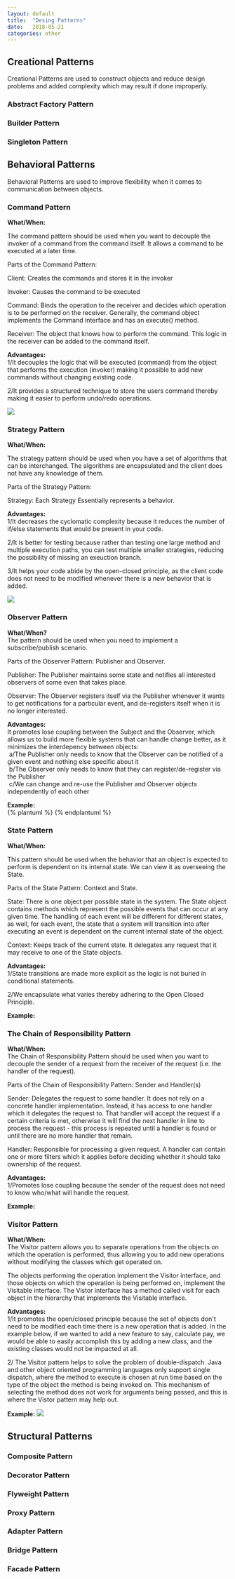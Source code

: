 ```yaml
---
layout: default
title:  "Desing Patterns"
date:   2018-05-21 
categories: other
---
```


## Creational Patterns

Creational Patterns are used to construct objects and reduce design problems and added complexity which may result if done improperly.

### Abstract Factory Pattern

### Builder Pattern

### Singleton Pattern

## Behavioral Patterns  

Behavioral Patterns are used to improve flexibility when it comes to communication between objects.

<!-- ################################################################### -->
<!-- ################################################################### -->

### Command Pattern

<strong>What/When:</strong>

The command pattern should be used when you want to decouple the invoker of a command from the command itself. It allows a command to be executed at a later time.

Parts of the Command Pattern:

Client: Creates the commands and stores it in the invoker

Invoker: Causes the command to be executed

Command: Binds the operation to the receiver and decides which operation is to be performed on the receiver. Generally, the command object implements the Command interface and has an execute() method.

Receiver: The object that knows how to perform the command. This logic in the receiver can be added to the command itself.

<strong>Advantages:</strong>  
1/It decouples the logic that will be executed (command) from the object that performs the execution (invoker) making it possible to add new commands without changing existing code.  

2/It provides a structured technique to store the users command thereby making it easier to perform undo/redo operations.

<!--
{% plantuml %}

Class RequestProcessor {
  -Executor executor
  --
  +void processRequest(Request request)
}
Class Executor {
  +void addToQueue(long delay, Command command)
}
Interface Command {
  +void execute()
}
Class CreateUser {
}
Class RetrieveUser {
}
Class UpdateUser {
}
Class DeleteUser {
}
note left of RequestProcessor
void processRequest(Request request) {
  switch(request.getType()) {
    case CREATE:
        executor.addToQueue(0, new CreateUser(request));
    case RETRIEVE:
	executor.addToQueue(0, new RetrieveUser(request));
    case UPDATE:
        executor.addToQueue(0, new UpdateUser(request));
    case DELETE:
        executor.addToQueue(0, new DeleteUser(request));
    default:
        throw new UnsupportedOperationException();
  }
}
end note
note bottom of CreateUser
void execute() {
  System.out.println("User successfully created.");  
}
end note
note bottom of RetrieveUser
void execute() {
  System.out.println("User successfully retrieved.");
}
end note
note bottom of UpdateUser
void execute() {
  System.out.println("User successfully updated.");
}
end note
note bottom of DeleteUser
void execute() {
  System.out.println("User successfully removed.");
}
end note
RequestProcessor .> Executor
Executor .> Command
Command <|... CreateUser
Command <|. RetrieveUser
Command <|.... UpdateUser
Command <|.. DeleteUser
{% endplantuml %}
-->

<img src="http://www.plantuml.com/plantuml/png/fPH1ZzCm48NF-5UCzfIANOipYv1GcqCb99RISZVsP3UIumdsUBlLqlyEgOEJagfKQYwsnlRtFEz55dEhGe0L_emO-C6JnX38mwi0k2jVK4Sc3zXFkkAT07ZxJBM1DktkpnRz23wDCx7luHdpceygOzRqDMB4mf9x18DMxMvXJasZd06TnWwnT8o-KXhpua19ry9Ya9fxL8oRW9tOFZV7liRdVykRraptBj3YgEY84InM35HDJ1ANk72uRjZMh9-AlYOVaTUx5ejPMWNGAY3CL-MdTVbUGFgowN9arhjRSBWTjLdyrPdT3wHLkLujo-z_M6_EGCQsdCHi7XQNNYXxUPgqA3-Nbv5o05EImKf5omE5dpnjaxmBiMt9CvelBNh5DRdoHMFRJOh3-RtO2tG6kaHJh3-8cHgWQcIdEFglKZpVTe6naHHPjhvsR5rnq-s547MNV1MjtO4-C8oycTq3dD7Ahb-bvXCbwPrHIxbSfnKxnd-LKcxNTjNGYPucZvFycDyKaIQfsByGeX_XmoyfvIZTyS9n44SdPB9jkZ9gyZS0"/></img>

<!-- 
Links:
https://en.wikipedia.org/wiki/Command_pattern
-->

<!-- ################################################################### -->
<!-- ################################################################### -->

### Strategy Pattern

<strong>What/When:</strong>

The strategy pattern should be used when you have a set of algorithms that can be interchanged. The algorithms are encapsulated and the client does not have any knowledge of them.

Parts of the Strategy Pattern:

Strategy: Each Strategy Essentially represents a behavior.

<strong>Advantages:</strong>  
1/It decreases the cyclomatic complexity because it reduces the number of if/else statements that would be present in your code.

2/It is better for testing because rather than testing one large method and multiple execution paths, you can test multiple smaller strategies, reducing the possibility of missing an exeuction branch.  

3/It helps your code abide by the open-closed principle, as the client code does not need to be modified whenever there is a new behavior that is added.

<!--
{% plantuml %}
Class MessageHandler {
-Storage storage
--
+void handleMessageToUser(Message message)
+void handleResponseFromUser(Response response)
}
note left of MessageHandler
void handleMessageToUser(Message message) {
  ...
  storage.store(message.getId(), message) // Message implements Storable.
  ...
  sendMessage(message)
}
void handleResponseFromUser(Response response) {
  ...
  if (response.getStatus() == DELIVERED) {
    storage.delete(response.getId());
  }
  ...
}
end note
interface Storage {
+void store(String key, Storable value);
+void update(String key, Storable value);
+void delete(String key);
+Storable retrieve(String key);
}
class FileSystemStorage {
}
class DatabaseStorage {
}
class InMemoryStorage {
}
MessageHandler *.. Storage
Storage <|-- FileSystemStorage
Storage <|-- DatabaseStorage
Storage <|-- InMemoryStorage
note bottom of FileSystemStorage
void store(String key, Storable value) {
  System.out.println("Storing on the file system.");
}
void update(String key, Storable value) {
  System.out.println("Updating on the file system.");
}
void delete(String key, Storable value) {
  System.out.println("Deleting from the file system.");
}
Storable retrieve(String key) {
  System.out.println("Retrieving from the file sysytem.");
}
end note
note bottom of DatabaseStorage
void store(String key, Storable value) {
  System.out.println("Storing on the file system.");
}
void update(String key, Storable value) {
  System.out.println("Updating on the file system.");
}
void delete(String key, Storable value) {
  System.out.println("Deleting from the file system.");
}
Storable retrieve(String key) {
  System.out.println("Retrieving from the file sysytem.");
}
end note
note bottom of InMemoryStorage
void store(String key, Storable value) {
  System.out.println("Storing in cache.");
}
void update(String key, Storable value) {
  System.out.println("Updating cache.");
}
void delete(String key, Storable value) {
  System.out.println("Deleting from cache.");
}
Storable retrieve(String key) {
  System.out.println("Retrieving from cache.");
}
end note
{% endplantuml %}
-->

<img src="http://www.plantuml.com/plantuml/png/xLFDSjem4BxhANPoCcsiF42RKo5JPfeBDBqBUmsUw8UH5cQOb7UlPNbngYOjpN3eeIU1zllPtK_-f5K8S8yXg3L-LhRMwE59b4jolhk1a4vHbkBzthKrR7hCGFZg7WBwOlW79fsJdw0B35jd0zvvPteqNu1FFphyKLX721eR0jTaxOYpVRl60QIK0hXl6Kyi1e1S8ythOd8zCcvkW5LQizLeq5A0VlgLHZdgeQqJaDNwjlzgpkVzjGqKV1_RMfAYNIWcS7iBqzcN-RVPOZPDX76O6ZKICkyqpkH3XpeEqaU1jeQuJj5QGj-e2e7JV1gIILjPac_j6XxnS7sQ6FPAxx1JJC3TjbPq5dBeRKJ6oWdhiRl7VLO_Ygf_VdUjnkKX49gnKQvD5QcL2lXhPMxlqJX_U5x97l8xANbsmR2FtyioTypAcMbMp7pJqrqv8cV0DIz8dxNob7KYIhSZkUsGf6rn5N6Hv2pG1g7fz24at5M_n36fjnayHEgV7JZXDpXC8pMo6k_CAnw_VIklAYyI-4Nj0ukFtqGU5WVzFwf_FYh-x2uSLMkXKjK6BnqGYru-4rQ-K1AicAt_1m00"></img>

<!--
Links:
1/ https://softwareengineering.stackexchange.com/questions/302612/advantages-of-strategy-pattern
2/ http://java-x.blogspot.ca/2006/12/strategy-pattern.html 
--> 

<!-- ################################################################### -->
<!-- ################################################################### -->

### Observer Pattern

<strong>What/When?</strong>  
The pattern should be used when you need to implement a subscribe/publish scenario.

Parts of the Observer Pattern: Publisher and Observer.

Publisher: The Publisher maintains some state and notifies all interested observers of some even that takes place.

Observer: The Observer registers itself via the Publisher whenever it wants to get notifications for a particular event, and de-registers itself when it is no longer interested.

<strong>Advantages:</strong>  
It promotes lose coupling between the Subject and the Observer, which allows us to build more flexible systems that can handle change better, as it minimizes the interdepency between objects:  
&nbsp;a/The Publisher only needs to know that the Observer can be notified of a given event and nothing else specific about it  
&nbsp;b/The Observer only needs to know that they can register/de-register via the Publisher  
&nbsp;c/We can change and re-use the Publisher and Observer objects independently of each other  

<strong>Example:</strong>  
{% plantuml %}
{% endplantuml %}

<!-- ################################################################### -->
<!--                              STATE                                  -->
<!-- ################################################################### -->

### State Pattern

<strong>What/When:</strong>  

This pattern should be used when the behavior that an object is expected to perform is dependent on its internal state. We can view it as overseeing the State.

Parts of the State Pattern: Context and State. 

State: There is one object per possible state in the system. The State object contains methods which represent the possible events that can occur at any given time. The handling of each event will be different for different states, as well, for each event, the state that a system will transition into after executing an event is dependent on the current internal state of the object.

Context: Keeps track of the current state. It delegates any request that it may receive to one of the State objects.

<strong>Advantages:</strong>    
1/State transitions are made more explicit as the logic is not buried in conditional statements.

2/We encapsulate what varies thereby adhering to the Open Closed Principle.

<strong>Example:</strong>

<!-- ################################################################### -->
<!--                    CHAIN OF RESPONSIBILITY                          -->
<!-- ################################################################### -->

### The Chain of Responsibility Pattern

<strong>What/When:</strong>  
The Chain of Responsibility Pattern should be used when you want to decouple the sender of a request from the receiver of the request (i.e. the handler of the request).  

Parts of the Chain of Responsibility Pattern: Sender and Handler(s)

Sender:  Delegates the request to some handler. It does not rely on a concrete handler implementation. Instead, it has access to one handler which it delegates the request to. That handler will accept the request if a certain criteria is met, otherwise it will find the next handler in line to process the request - this process is repeated until a handler is found or until there are no more handler that remain.

Handler:  Responsible for processing a given request. A handler can contain one or more filters which it applies before deciding whether it should take ownership of the request.

<strong>Advantages:</strong>  
1/Promotes lose coupling because the sender of the request does not need to know who/what will handle the request.

<strong>Example:</strong>

<!-- ################################################################### -->
<!--                            VISITOR                                  -->
<!-- ################################################################### -->

### Visitor Pattern

<strong>What/When:</strong>  
The Visitor pattern allows you to separate operations from the objects on which the operation is performed, thus allowing you to add new operations without modifying the classes which get operated on.

The objects performing the operation implement the Visitor interface, and those objects on which the operation is being performed on, implement the Visitable interface. The Vistor interface has a method called visit for each object in the hierarchy that implements the Visitable interface.

<strong>Advantages:</strong>  
1/It promotes the open/closed principle because the set of objects don't need to be modified each time there is a new operation that is added. In the example below, if we wanted to add a new feature to say, calculate pay, we would be able to easily accomplish this by adding a new class, and the existing classes would not be impacted at all.  

2/ The Visitor pattern helps to solve the problem of double-dispatch. Java and other object oriented programming languages only support single dispatch, where the method to execute is chosen at run time based on the type of the object the method is being invoked on. This mechanism of selecting the method does not work for arguments being passed, and this is where the Vistor pattern may help out.  

<strong>Example:</strong>
<img src="http://www.plantuml.com/plantuml/png/hLHDRzGm4BtxLupsj2iaYo9nuGCLjKXme22euEnrPhjM7JlOaorLuR_ZREBOSQgeMd6AyzxBc-UPsJtt91orjMRiao5qEo4HVYYlI6mrmWC3E5XLWP0I6reV6UlWq3ytx2-xqC9xUE_aNX5AWeSH--firKhwScVGPV1dOSJD1Bb6JnFW4W-eRTDZPJ3hnbXzZdKgBk9fCrLCeZJPIw6BsUh-MR13JWgF6PSYL_6KklFDQapP8_hXTn0fD7B2fURpT_726VZc3-UfsoKnv2_XFdY9niWp8kyMYzawXkStAPZPRPYnXE3KpPx0xj9IzRZ6NG4lxTbnuX1VUTzosYk_UHrQXgQ2O3euRosHhOFt9EpokiG2t-yzOSrjIxnnof0swzKbIbMX1skIldN8LyVQx4bRzhXzvtxjXF5Q47hOjbuPz1uS_cgLmneD-R9CkQIBvXzHDvrTRGy8pefggwsydNkMgxtGZKxeWVO8qbQf2Gi_X6M_dquHveQB4vqlsUbpVV7o6ToZS3uOnvPN_scgPyypRnn3bsMMftgw-UdZlR9FT9oF-MJVOjh2mzKPkz11IgyOo_yxNNP-2mRl86FNmMks7wbgyM5IPfy_ia63V6Gw6HjPFlnVPS42FwFB446KBitEmx6jzJy0">

<!--
{% plantuml %}
Interface Visitable {
  void accept(Visitor visitor)
}
Class Architect {
}
Class ProductOwner {
}
Class Manager {
}
Class Tester {
}
Class Developer {
}
Interface Visitor {
  void visit(Architect architect)
  void visit(ProductOwner productOwner)
  void visit(Manager manager)
  void visit(Tester tester)
  void visit(Developer developer)
}
Class RoleVisitor {
}
Class ExperienceVisitor {
}
Visitable .> Visitor
Visitable <|.. Architect
Visitable <|.. Manager
Visitable <|.. Tester
Visitable <|.. Developer
Visitable <|.. ProductOwner
Visitor <|... RoleVisitor
Visitor <|... ExperienceVisitor
note right of Visitable
note left of Visitable
void accept(Visitor visitor) {
    visitor.visit(this);
}
end note
note bottom of RoleVisitor
void visit(Architect architect) {
    System.out.println("Decides on architecture.");
}

void visit(ProductOwner productOwner) {
    System.out.prinln("Translates business requirements.");
}

void visit(Manager manager) {
    System.out.prinln("Helps remove roadblocks.");
}

void visit(Tester tester) {
    System.out.println("Tests the code.");
}

void visit(Developer developer) {
    System.out.println("Writes the code.");
}
end note
note bottom of ExperienceVisitor
void visit(Architect architect) {
    System.out.println("25+ years of required.");
}

void visit(ProductOwner productOwner) {
    System.out.prinln("10+ years of experience required.");
}

void visit(Manager manager) {
    System.out.prinln("10+ years of experience required.");
}

void visit(Tester tester) {
    System.out.println("No experience required.");
}

void visit(Developer developer) {
    System.out.println("No experience required.");
}
end note
note as N1
Client:

RoleVisitor roleVisitor = new RoleVisitor();
ExperienceVisitor experienceVisitor = new ExperienceVisitor();
Architect architect = new Architect();

architect.accept(roleVisitor);
architect.accept(experienceVisitor);
end note
{% endplantuml %}
-->

<!--
Links:
1/https://manski.net/2013/05/the-visitor-pattern-explained/
-->

<!-- ################################################################### -->
<!-- ################################################################### -->

## Structural Patterns

### Composite Pattern

### Decorator Pattern

### Flyweight Pattern

### Proxy Pattern

### Adapter Pattern

### Bridge Pattern

### Facade Pattern
